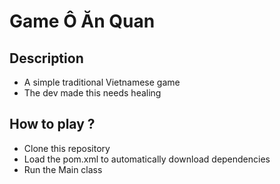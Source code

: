 # Game Ô Ăn Quan

## Description
- A simple traditional Vietnamese game
- The dev made this needs healing

## How to play ?
- Clone this repository
- Load the pom.xml to automatically download dependencies
- Run the Main class